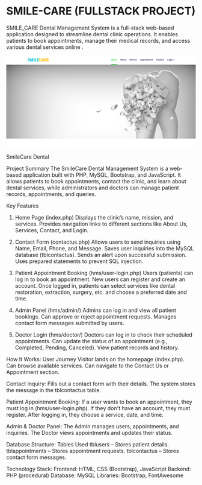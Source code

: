 # SMILE-CARE  (FULLSTACK PROJECT) 
SMILE_CARE Dental Management System is a full-stack web-based application designed to streamline dental clinic operations. It enables patients to book appointments, manage their medical records, and access various dental services online .

![image alt](https://github.com/Sujith-Kulal/SMILE-CARE/blob/0b7230cb40be13e972ec81779c3b36ef96819709/Screenshot%20(45).png)

SmileCare Dental 

Project Summary
The SmileCare Dental Management System is a web-based application built with PHP, MySQL, Bootstrap, and JavaScript. It allows patients to book appointments, contact the clinic, and learn about dental services, while administrators and doctors can manage patient records, appointments, and queries.

Key Features
1. Home Page (index.php)
Displays the clinic’s name, mission, and services.
Provides navigation links to different sections like About Us, Services, Contact, and Login.

2. Contact Form (contactus.php)
Allows users to send inquiries using Name, Email, Phone, and Message.
Saves user inquiries into the MySQL database (tblcontactus).
Sends an alert upon successful submission.
Uses prepared statements to prevent SQL injection.

3. Patient Appointment Booking (hms/user-login.php)
Users (patients) can log in to book an appointment.
New users can register and create an account.
Once logged in, patients can select services like dental restoration, extraction, surgery, etc. and choose a preferred date and time.

4. Admin Panel (hms/admin/)
Admins can log in and view all patient bookings.
Can approve or reject appointment requests.
Manages contact form messages submitted by users.

5. Doctor Login (hms/doctor/)
Doctors can log in to check their scheduled appointments.
Can update the status of an appointment (e.g., Completed, Pending, Canceled).
View patient records and history.

How It Works:
User Journey
Visitor lands on the homepage (index.php).
Can browse available services.
Can navigate to the Contact Us or Appointment section.


Contact Inquiry:
Fills out a contact form with their details.
The system stores the message in the tblcontactus table.

Patient Appointment Booking:
If a user wants to book an appointment, they must log in (hms/user-login.php).
If they don't have an account, they must register.
After logging in, they choose a service, date, and time.

Admin & Doctor Panel:
The Admin manages users, appointments, and inquiries.
The Doctor views appointments and updates their status.

Database Structure:
Tables Used
tblusers – Stores patient details.
tblappointments – Stores appointment requests.
tblcontactus – Stores contact form messages.

Technology Stack:
Frontend: HTML, CSS (Bootstrap), JavaScript
Backend: PHP (procedural)
Database: MySQL
Libraries:  Bootstrap, FontAwesome

